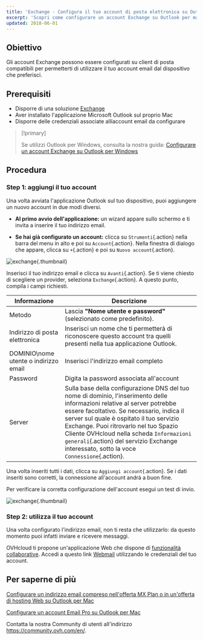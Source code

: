 ```yaml
---
title: 'Exchange - Configura il tuo account di posta elettronica su Outlook per macOS'
excerpt: 'Scopri come configurare un account Exchange su Outlook per macOS'
updated: 2018-06-01
---
```


## Obiettivo

Gli account Exchange possono essere configurati su client di posta compatibili per permetterti di utilizzare il tuo account email dal dispositivo che preferisci. 

## Prerequisiti

- Disporre di una soluzione [Exchange](/links/web/emails)
- Aver installato l'applicazione Microsoft Outlook sul proprio Mac
- Disporre delle credenziali associate allíaccount email da configurare

> [!primary]
>
> Se utilizzi Outlook per Windows, consulta la nostra guida: [Configurare un account Exchange su Outlook per Windows](/pages/web_cloud/email_and_collaborative_solutions/microsoft_exchange/how_to_configure_outlook_2016)
>

## Procedura

### Step 1: aggiungi il tuo account

Una volta avviata l'applicazione Outlook sul tuo dispositivo, puoi aggiungere un nuovo account in due modi diversi.

- **Al primo avvio dell'applicazione:** un wizard appare sullo schermo e ti invita a inserire il tuo indirizzo email.

- **Se hai già configurato un account:** clicca su `Strumenti`{.action} nella barra del menu in alto e poi su `Account`{.action}. Nella finestra di dialogo che appare, clicca su `+`{.action}  e poi su `Nuovo account`{.action}.

![exchange](images/configuration-outlook-2016-mac-step1.png){.thumbnail}

Inserisci il tuo indirizzo email e clicca su `Avanti`{.action}. Se ti viene chiesto di scegliere un provider, seleziona `Exchange`{.action}. A questo punto, compila i campi richiesti.

|Informazione|Descrizione|
|---|---|
|Metodo|Lascia **"Nome utente e password"** (selezionato come predefinito).|
|Indirizzo di posta elettronica|Inserisci un nome che ti permetterà di riconoscere questo account tra quelli presenti nella tua applicazione Outlook.|
|DOMINIO\nome utente o indirizzo email|Inserisci l'indirizzo email completo|
|Password|Digita la password associata all'account|
|Server|Sulla base della configurazione DNS del tuo nome di dominio, l'inserimento delle informazioni relative al server potrebbe essere facoltativo. Se necessario, indica il server sul quale è ospitato il tuo servizio Exchange. Puoi ritrovarlo nel tuo Spazio Cliente OVHcloud nella scheda `Informazioni generali`{.action} del servizio Exchange interessato, sotto la voce `Connessione`{.action}.|

Una volta inseriti tutti i dati, clicca su `Aggiungi account`{.action}. Se i dati inseriti sono corretti, la connessione all'account andrà a buon fine.

Per verificare la corretta configurazione dell'account esegui un test di invio.

![exchange](images/configuration-exchange-outlook-2016-mac-step2.png){.thumbnail}

### Step 2: utilizza il tuo account

Una volta configurato l'indirizzo email, non ti resta che utilizzarlo: da questo momento puoi infatti inviare e ricevere messaggi.

OVHcloud ti propone un'applicazione Web che dispone di [funzionalità collaborative](/links/web/emails). Accedi a questo link [Webmail](/links/web/email) utilizzando le credenziali del tuo account.

## Per saperne di più

[Configurare un indirizzo email compreso nell'offerta MX Plan o in un'offerta di hosting Web su Outlook per Mac](/pages/web_cloud/email_and_collaborative_solutions/mx_plan/how_to_configure_outlook_2016_mac)

[Configurare un account Email Pro su Outlook per Mac](/pages/web_cloud/email_and_collaborative_solutions/email_pro/how_to_configure_outlook_2016_mac)

Contatta la nostra Community di utenti all'indirizzo <https://community.ovh.com/en/>.